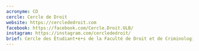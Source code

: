 ```yaml
---
acronyme: CD
cercle: Cercle de Droit
website: https://cerclededroit.com
facebook: https://facebook.com/Cercle.Droit.ULB/
instagram: https://instagram.com/cerclededroit/
brief: Cercle des Étudiant•e•s de la Faculté de Droit et de Criminologie
---
```

